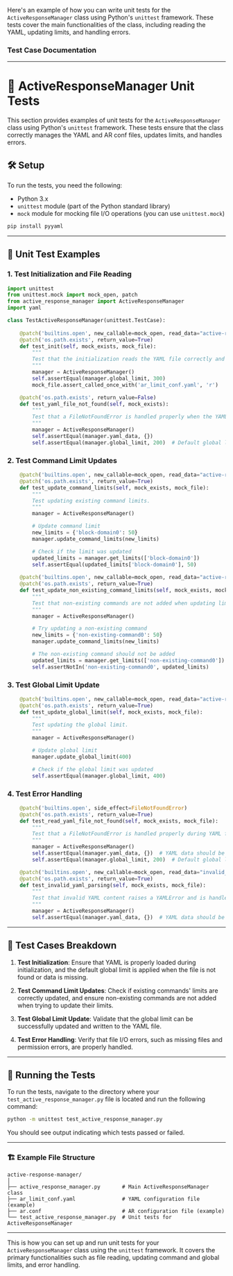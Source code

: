 Here's an example of how you can write unit tests for the `ActiveResponseManager` class using Python's `unittest` framework. These tests cover the main functionalities of the class, including reading the YAML, updating limits, and handling errors.

### Test Case Documentation

---

# 🧪 ActiveResponseManager Unit Tests

This section provides examples of unit tests for the `ActiveResponseManager` class using Python's `unittest` framework. These tests ensure that the class correctly manages the YAML and AR conf files, updates limits, and handles errors.

## 🛠️ Setup

To run the tests, you need the following:

- Python 3.x
- `unittest` module (part of the Python standard library)
- `mock` module for mocking file I/O operations (you can use `unittest.mock`)

```bash
pip install pyyaml
```

---

## 🧪 Unit Test Examples

### 1. **Test Initialization and File Reading**

```python
import unittest
from unittest.mock import mock_open, patch
from active_response_manager import ActiveResponseManager
import yaml

class TestActiveResponseManager(unittest.TestCase):
    
    @patch('builtins.open', new_callable=mock_open, read_data="active-response:\n  global-limit: 300\n  custom-limit: {}")
    @patch('os.path.exists', return_value=True)
    def test_init(self, mock_exists, mock_file):
        """
        Test that the initialization reads the YAML file correctly and sets the global limit.
        """
        manager = ActiveResponseManager()
        self.assertEqual(manager.global_limit, 300)
        mock_file.assert_called_once_with('ar_limit_conf.yaml', 'r')

    @patch('os.path.exists', return_value=False)
    def test_yaml_file_not_found(self, mock_exists):
        """
        Test that a FileNotFoundError is handled properly when the YAML file does not exist.
        """
        manager = ActiveResponseManager()
        self.assertEqual(manager.yaml_data, {})
        self.assertEqual(manager.global_limit, 200)  # Default global limit

```

### 2. **Test Command Limit Updates**

```python
    @patch('builtins.open', new_callable=mock_open, read_data="active-response:\n  global-limit: 300\n  custom-limit:\n    block-domain0: 100")
    @patch('os.path.exists', return_value=True)
    def test_update_command_limits(self, mock_exists, mock_file):
        """
        Test updating existing command limits.
        """
        manager = ActiveResponseManager()

        # Update command limit
        new_limits = {'block-domain0': 50}
        manager.update_command_limits(new_limits)

        # Check if the limit was updated
        updated_limits = manager.get_limits(['block-domain0'])
        self.assertEqual(updated_limits['block-domain0'], 50)
    
    @patch('builtins.open', new_callable=mock_open, read_data="active-response:\n  global-limit: 300\n  custom-limit:\n    block-domain0: 100")
    @patch('os.path.exists', return_value=True)
    def test_update_non_existing_command_limits(self, mock_exists, mock_file):
        """
        Test that non-existing commands are not added when updating limits.
        """
        manager = ActiveResponseManager()

        # Try updating a non-existing command
        new_limits = {'non-existing-command0': 50}
        manager.update_command_limits(new_limits)

        # The non-existing command should not be added
        updated_limits = manager.get_limits(['non-existing-command0'])
        self.assertNotIn('non-existing-command0', updated_limits)

```

### 3. **Test Global Limit Update**

```python
    @patch('builtins.open', new_callable=mock_open, read_data="active-response:\n  global-limit: 300\n  custom-limit: {}")
    @patch('os.path.exists', return_value=True)
    def test_update_global_limit(self, mock_exists, mock_file):
        """
        Test updating the global limit.
        """
        manager = ActiveResponseManager()

        # Update global limit
        manager.update_global_limit(400)

        # Check if the global limit was updated
        self.assertEqual(manager.global_limit, 400)

```

### 4. **Test Error Handling**

```python
    @patch('builtins.open', side_effect=FileNotFoundError)
    @patch('os.path.exists', return_value=True)
    def test_read_yaml_file_not_found(self, mock_exists, mock_file):
        """
        Test that a FileNotFoundError is handled properly during YAML file read.
        """
        manager = ActiveResponseManager()
        self.assertEqual(manager.yaml_data, {})  # YAML data should be empty
        self.assertEqual(manager.global_limit, 200)  # Default global limit

    @patch('builtins.open', new_callable=mock_open, read_data="invalid_yaml_content")
    @patch('os.path.exists', return_value=True)
    def test_invalid_yaml_parsing(self, mock_exists, mock_file):
        """
        Test that invalid YAML content raises a YAMLError and is handled properly.
        """
        manager = ActiveResponseManager()
        self.assertEqual(manager.yaml_data, {})  # YAML data should be empty due to parsing failure

```

---

## 📝 Test Cases Breakdown

1. **Test Initialization**: Ensure that YAML is properly loaded during initialization, and the default global limit is applied when the file is not found or data is missing.

2. **Test Command Limit Updates**: Check if existing commands' limits are correctly updated, and ensure non-existing commands are not added when trying to update their limits.

3. **Test Global Limit Update**: Validate that the global limit can be successfully updated and written to the YAML file.

4. **Test Error Handling**: Verify that file I/O errors, such as missing files and permission errors, are properly handled.

---

## 🧪 Running the Tests

To run the tests, navigate to the directory where your `test_active_response_manager.py` file is located and run the following command:

```bash
python -m unittest test_active_response_manager.py
```

You should see output indicating which tests passed or failed.

---

### 🏗️ Example File Structure

```plaintext
active-response-manager/
│
├── active_response_manager.py       # Main ActiveResponseManager class
├── ar_limit_conf.yaml               # YAML configuration file (example)
├── ar.conf                          # AR configuration file (example)
└── test_active_response_manager.py  # Unit tests for ActiveResponseManager
```

---

This is how you can set up and run unit tests for your `ActiveResponseManager` class using the `unittest` framework. It covers the primary functionalities such as file reading, updating command and global limits, and error handling.